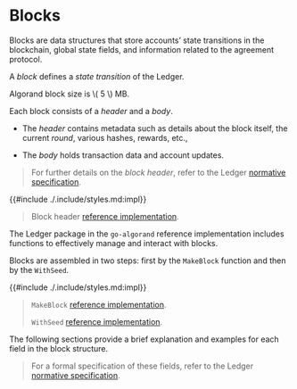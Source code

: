 # Blocks

Blocks are data structures that store accounts’ state transitions in the blockchain,
global state fields, and information related to the agreement protocol.

A _block_ defines a _state transition_ of the Ledger.

Algorand block size is \\( 5 \\) MB.

Each block consists of a _header_ and a _body_.

- The _header_ contains metadata such as details about the block itself, the current
_round_, various hashes, rewards, etc.,

- The _body_ holds transaction data and account updates.

> For further details on the _block header_, refer to the Ledger [normative specification](ledger.md#blocks).

{{#include ./.include/styles.md:impl}}
> Block header [reference implementation](https://github.com/algorand/go-algorand/blob/13e66ff9ba5073637f69f9dd4e5572f19b77e38c/data/bookkeeping/block.go#L38).

The Ledger package in the `go-algorand` reference implementation includes functions
to effectively manage and interact with blocks.

Blocks are assembled in two steps: first by the `MakeBlock` function and then by
the `WithSeed`.

{{#include ./.include/styles.md:impl}}
> `MakeBlock` [reference implementation](https://github.com/algorand/go-algorand/blob/13e66ff9ba5073637f69f9dd4e5572f19b77e38c/data/bookkeeping/block.go#L471).
>
> `WithSeed` [reference implementation](https://github.com/algorand/go-algorand/blob/13e66ff9ba5073637f69f9dd4e5572f19b77e38c/data/bookkeeping/block.go#L278).

The following sections provide a brief explanation and examples for each field in
the block structure.

> For a formal specification of these fields, refer to the Ledger [normative specification](ledger.md).